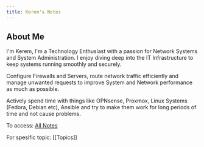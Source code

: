 ```yaml
---
title: Kerem's Notes
---
```

## About Me

I'm Kerem, I'm a Technology Enthusiast with a passion for Network Systems and System Administration. I enjoy diving deep into the IT Infrastructure to keep systems running smoothly and securely.

Configure Firewalls and Servers, route network traffic efficiently and manage unwanted requests to improve System and Network performance as much as possible.

Actively spend time with things like OPNsense, Proxmox, Linux Systems (Fedora, Debian etc), Ansible and try to make them work for long periods of time and not cause problems.


To access: [All Notes](https://notes.valentinus.dev/notes/)

For spesific topic: [[Topics]]
